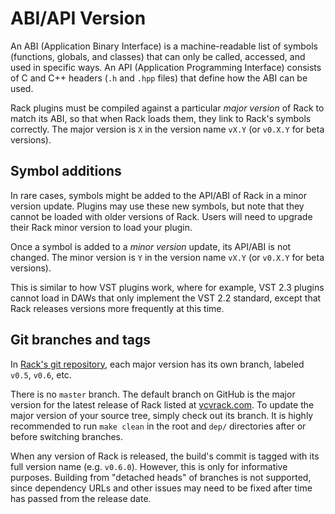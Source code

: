 # ABI/API Version

An ABI (Application Binary Interface) is a machine-readable list of symbols (functions, globals, and classes) that can only be called, accessed, and used in specific ways.
An API (Application Programming Interface) consists of C and C++ headers (`.h` and `.hpp` files) that define how the ABI can be used.

Rack plugins must be compiled against a particular *major version* of Rack to match its ABI, so that when Rack loads them, they link to Rack's symbols correctly.
The major version is `X` in the version name `vX.Y` (or `v0.X.Y` for beta versions).


## Symbol additions

In rare cases, symbols might be added to the API/ABI of Rack in a minor version update.
Plugins may use these new symbols, but note that they cannot be loaded with older versions of Rack.
Users will need to upgrade their Rack minor version to load your plugin.

Once a symbol is added to a *minor version* update, its API/ABI is not changed.
The minor version is `Y` in the version name `vX.Y` (or `v0.X.Y` for beta versions).

This is similar to how VST plugins work, where for example, VST 2.3 plugins cannot load in DAWs that only implement the VST 2.2 standard, except that Rack releases versions more frequently at this time.


## Git branches and tags

In [Rack's git repository](https://github.com/VCVRack/Rack), each major version has its own branch, labeled `v0.5`, `v0.6`, etc.

There is no `master` branch.
The default branch on GitHub is the major version for the latest release of Rack listed at [vcvrack.com](https://vcvrack.com/).
To update the major version of your source tree, simply check out its branch.
It is highly recommended to run `make clean` in the root and `dep/` directories after or before switching branches.

When any version of Rack is released, the build's commit is tagged with its full version name (e.g. `v0.6.0`).
However, this is only for informative purposes.
Building from "detached heads" of branches is not supported, since dependency URLs and other issues may need to be fixed after time has passed from the release date.
